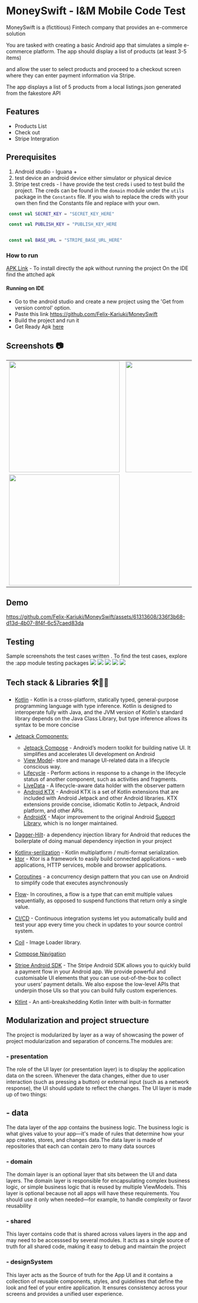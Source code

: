 # MoneySwift - I&M Mobile Code Test 

MoneySwift is a (fictitious) Fintech company that provides an e-commerce solution

You are tasked with creating a basic Android app that simulates a simple e-
commerce platform. The app should display a list of products (at least 3-5 items)

and allow the user to select products and proceed to a checkout screen where
they can enter payment information via Stripe.

The app displays a list of 5 products from a local listings.json generated from the fakestore API 


## Features
 - Products List
 - Check out
 - Stripe Intergration

## Prerequisites

1. Android studio - Iguana +
2. test device an android device either simulator or physical device
3. Stripe test creds -  I have provide the test creds i used to test build the project. The creds can be found in the `domain` module under the `utils` package in the `Constants` file. If you wish to replace the creds with your own then find the Constants file and replace with your own. 

```KOTLIN
 const val SECRET_KEY = "SECRET_KEY_HERE"

 const val PUBLISH_KEY = "PUBLISH_KEY_HERE


 const val BASE_URL = "STRIPE_BASE_URL_HERE"

```

  ### How to run

[APK Link](https://we.tl/t-oQWV6kzJ7L) - To install directly the apk without running the project On the IDE find the attched apk

#### Running on IDE

 - Go to the android studio and create a new project using the 'Get from version control' option.
 - Paste this link https://github.com/Felix-Kariuki/MoneySwift
 - Build the project and run it
 - Get Ready Apk [here](https://we.tl/t-oQWV6kzJ7L)


## **Screenshots 📷**
| | | |
|:-------------------------:|:-------------------------:|:-------------------------:|
|<img src="./screenshots/listings_screen.png" width="300"> | <img src="./screenshots/checkout.png" width="300"> | <img src="./screenshots/checkout_one.png" width="300"> |
|<img src="./screenshots/success_screen.png" width="300">  | 

## Demo

<!--https://github.com/Felix-Kariuki/MoneySwift/assets/61313608/78b28da9-5cc1-461a-9cab-3a000009f305-->

https://github.com/Felix-Kariuki/MoneySwift/assets/61313608/336f3b68-d13d-4b07-8f4f-6c57caed83da





## Testing 
Sample screenshots the test cases written . To find the test cases, explore the :app module testing packages
 <img src="./screenshots/test_one.png"> 
 <img src="./screenshots/test_two.png"> 
 <img src="./screenshots/test_three.png"> 
 <img src="./screenshots/test_four.png">
 <img src="./screenshots/test_five.png"> 


## **Tech stack & Libraries 🛠️👨‍💻**
 - [Kotlin](https://kotlinlang.org/docs/reference/) - Kotlin is a cross-platform, statically typed, general-purpose programming language with type inference. Kotlin is designed to interoperate fully with Java, and the JVM version of Kotlin's standard library depends on the Java Class Library, but type inference allows its syntax to be more concise
 * [Jetpack Components:](https://developer.android.com/topic/architecture?gclid=Cj0KCQjw8O-VBhCpARIsACMvVLOH1satX45o9f4PMQ4Sxr7bG9myl6-KZL9nYda8PJsHV7m2uJL8bzgaAmqiEALw_wcB&gclsrc=aw.ds)
    * [Jetpack Compose](https://developer.android.com/jetpack/compose?gclid=Cj0KCQjwhqaVBhCxARIsAHK1tiMMwHsxQ8Z25jyEdtLha9erq11wROoEfL6RqpGMprgbDTNuMO3_Ri8aAu5EEALw_wcB&gclsrc=aw.ds) -  Android’s modern toolkit for building native UI. It simplifies and accelerates UI development on Android
    * [View Model](https://developer.android.com/topic/libraries/architecture/viewmodel)-  store and manage UI-related data in a lifecycle conscious way.
    * [Lifecycle]( https://developer.android.com/topic/libraries/architecture/lifecycle) - Perform actions in response to a change in the lifecycle status of another component, such as activities and fragments.
    * [LiveData](https://developer.android.com/topic/libraries/architecture/livedata.html) - A lifecycle-aware data holder with the observer pattern
    * [Android KTX](https://developer.android.com/kotlin/ktx.html) - Android KTX is a set of Kotlin extensions that are included with Android Jetpack and other Android libraries. KTX extensions provide concise, idiomatic Kotlin to Jetpack, Android platform, and other APIs.
    * [AndroidX](https://developer.android.com/jetpack/androidx) - Major improvement to the original Android [Support Library](https://developer.android.com/topic/libraries/support-library/index), which is no longer maintained.


* [Dagger-Hilt](https://dagger.dev/hilt/)- a dependency injection library for Android that reduces the boilerplate of doing manual dependency injection in your project
- [Kotlinx-serilization](https://github.com/Kotlin/kotlinx.serialization) - Kotlin multiplatform / multi-format serialization.
- [ktor](https://ktor.io/docs/welcome.html) - Ktor is a framework to easily build connected applications – web applications, HTTP services, mobile and browser applications.
* [Coroutines](https://developer.android.com/kotlin/coroutines) - a concurrency design pattern that you can use on Android to simplify code that executes asynchronously
* [Flow](https://developer.android.com/kotlin/flow)- In coroutines, a flow is a type that can emit multiple values sequentially, as opposed to suspend functions that return only a single value.

* [CI/CD](https://codemagic.io/android-continuous-integration/) - Continuous integration systems let you automatically build and test your app every time you check in updates to your source control system. 

* [Coil](https://coil-kt.github.io/coil/compose/) - Image Loader library.

 * [Compose Navigation]()
 * [Stripe Android SDK](https://docs.stripe.com/libraries/android) - The Stripe Android SDK allows you to quickly build a payment flow in your Android app. We provide powerful and customisable UI elements that you can use out-of-the-box to collect your users’ payment details. We also expose the low-level APIs that underpin those UIs so that you can build fully custom experiences.
 * [Ktlint](https://github.com/pinterest/ktlint) - An anti-breakshedding Kotlin linter with built-in formatter

## Modularization and project struecture
The project is modularized by layer as a way of showcasing the power of project modularization and separation of concerns.The modules are:
### - presentation 
 The role of the UI layer (or presentation layer) is to display the application data on the screen. Whenever the data changes, either due to user interaction (such as pressing a button) or external input (such as a network response), the UI should update to reflect the changes.
The UI layer is made up of two things:
## - data  
The data layer of the app contains the business logic. The business logic is what gives value to your app—it's made of rules that determine how your app creates, stores, and changes data.The data layer is made of repositories that each can contain zero to many data sources

### - domain 
The domain layer is an optional layer that sits between the UI and data layers.
The domain layer is responsible for encapsulating complex business logic, or simple business logic that is reused by multiple ViewModels. This layer is optional because not all apps will have these requirements. You should use it only when needed—for example, to handle complexity or favor reusability

### - shared  
This layer contains code that is shared across values layers in the app and may need to be accesssed by several modules. It acts as a single source of truth for all shared code, making it easy to debug and maintain the project

### - designSystem 
This layer acts as the Source of truth for the App UI and it contains a collection of reusable components, styles, and guidelines that define the look and feel of your entire application. It ensures consistency across your screens and provides a unified user experience.

